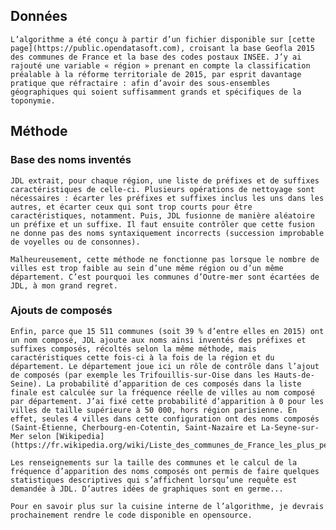 ## Données 
    L’algorithme a été conçu à partir d’un fichier disponible sur [cette page](https://public.opendatasoft.com), croisant la base Geofla 2015 des communes de France et la base des codes postaux INSEE. J’y ai rajouté une variable « région » prenant en compte la classification préalable à la réforme territoriale de 2015, par esprit davantage pratique que réfractaire : afin d’avoir des sous-ensembles géographiques qui soient suffisamment grands et spécifiques de la toponymie. 

## Méthode


### Base des noms inventés 

    JDL extrait, pour chaque région, une liste de préfixes et de suffixes caractéristiques de celle-ci. Plusieurs opérations de nettoyage sont nécessaires : écarter les préfixes et suffixes inclus les uns dans les autres, et écarter ceux qui sont trop courts pour être caractéristiques, notamment. Puis, JDL fusionne de manière aléatoire un préfixe et un suffixe. Il faut ensuite contrôler que cette fusion ne donne pas des noms syntaxiquement incorrects (succession improbable de voyelles ou de consonnes). 

    Malheureusement, cette méthode ne fonctionne pas lorsque le nombre de villes est trop faible au sein d’une même région ou d’un même département. C’est pourquoi les communes d’Outre-mer sont écartées de JDL, à mon grand regret. 

### Ajouts de composés 

    Enfin, parce que 15 511 communes (soit 39 % d’entre elles en 2015) ont un nom composé, JDL ajoute aux noms ainsi inventés des préfixes et suffixes composés, récoltés selon la même méthode, mais caractéristiques cette fois-ci à la fois de la région et du département. Le département joue ici un rôle de contrôle dans l’ajout de composés (par exemple les Trifouillis-sur-Oise dans les Hauts-de-Seine). La probabilité d’apparition de ces composés dans la liste finale est calculée sur la fréquence réelle de villes au nom composé par département. J’ai fixé cette probabilité d’apparition à 0 pour les villes de taille supérieure à 50 000, hors région parisienne. En effet, seules 4 villes dans cette configuration ont des noms composés (Saint-Étienne, Cherbourg-en-Cotentin, Saint-Nazaire et La-Seyne-sur-Mer selon [Wikipedia](https://fr.wikipedia.org/wiki/Liste_des_communes_de_France_les_plus_peuplées)). 

    Les renseignements sur la taille des communes et le calcul de la fréquence d’apparition des noms composés ont permis de faire quelques statistiques descriptives qui s’affichent lorsqu’une requête est demandée à JDL. D’autres idées de graphiques sont en germe... 

    Pour en savoir plus sur la cuisine interne de l’algorithme, je devrais prochainement rendre le code disponible en opensource. 